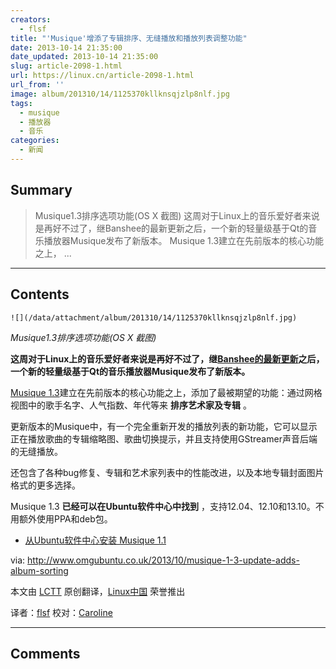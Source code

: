```yaml
---
creators:
  - flsf
title: "'Musique'增添了专辑排序、无缝播放和播放列表调整功能"
date: 2013-10-14 21:35:00
date_updated: 2013-10-14 21:35:00
slug: article-2098-1.html
url: https://linux.cn/article-2098-1.html
url_from: ''
image: album/201310/14/1125370kllknsqjzlp8nlf.jpg
tags:
  - musique
  - 播放器
  - 音乐
categories:
  - 新闻
---
```


## Summary

> Musique1.3排序选项功能(OS X 截图)
> 这周对于Linux上的音乐爱好者来说是再好不过了，继Banshee的最新更新之后，一个新的轻量级基于Qt的音乐播放器Musique发布了新版本。
> Musique 1.3建立在先前版本的核心功能之上，  ...

***

<!-- more -->

## Contents

`![](/data/attachment/album/201310/14/1125370kllknsqjzlp8nlf.jpg)`

*Musique1.3排序选项功能(OS X 截图)*

**这周对于Linux上的音乐爱好者来说是再好不过了，继**[**Banshee的最新更新**](https://linux.cn/thread/11710/1/1/)**之后，一个新的轻量级基于Qt的音乐播放器Musique发布了新版本。**

[Musique 1.3](http://flavio.tordini.org/musique-1-3)建立在先前版本的核心功能之上，添加了最被期望的功能：通过网格视图中的歌手名字、人气指数、年代等来 **排序艺术家及专辑** 。

更新版本的Musique中，有一个完全重新开发的播放列表的新功能，它可以显示正在播放歌曲的专辑缩略图、歌曲切换提示，并且支持使用GStreamer声音后端的无缝播放。

还包含了各种bug修复、专辑和艺术家列表中的性能改进，以及本地专辑封面图片格式的更多选择。

Musique 1.3 **已经可以在Ubuntu软件中心中找到** ，支持12.04、12.10和13.10。不用额外使用PPA和deb包。

* [从Ubuntu软件中心安装 Musique 1.1](apt:musique-ubuntu)

 

via: <http://www.omgubuntu.co.uk/2013/10/musique-1-3-update-adds-album-sorting>

本文由 [LCTT](https://github.com/LCTT/TranslateProject) 原创翻译，[Linux中国](https://linux.cn/) 荣誉推出

译者：[flsf](https://github.com/flsf) 校对：[Caroline](https://github.com/carolinewuyan)

***

## Comments
